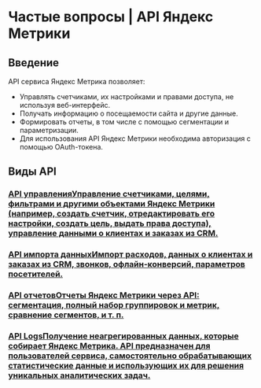 # Частые вопросы | API Яндекс Метрики

## Введение

API сервиса Яндекс Метрика позволяет:

  * Управлять счетчиками, их настройками и правами доступа, не используя веб-интерфейс.
  * Получать информацию о посещаемости сайта и другие данные.
  * Формировать отчеты, в том числе с помощью сегментации и параметризации.
  * Для использования API Яндекс Метрики необходима авторизация с помощью OAuth-токена.

## Виды API

### [API управленияУправление счетчиками, целями, фильтрами и другими объектами Яндекс Метрики (например, создать счетчик, отредактировать его настройки, создать цель, выдать права доступа), управление данными о клиентах и заказах из CRM. ](management/index "API управления")

### [API импорта данныхИмпорт расходов, данных о клиентах и заказах из CRM, звонков, офлайн-конверсий, параметров посетителей. ](data-import/index "API Logs")

### [API отчетовОтчеты Яндекс Метрики через API: сегментация, полный набор группировок и метрик, сравнение сегментов, и т. п. ](stat/index "API отчетов")

### [API LogsПолучение неагрегированных данных, которые собирает Яндекс Метрика. API предназначен для пользователей сервиса, самостоятельно обрабатывающих статистические данные и использующих их для решения уникальных аналитических задач. ](logs/index "API Logs")